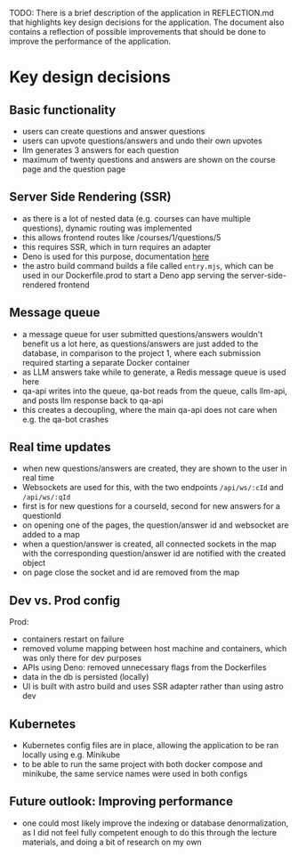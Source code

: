TODO: There is a brief description of the application in REFLECTION.md that highlights key design decisions for the application. The document also contains a reflection of possible improvements that should be done to improve the performance of the application.

# Key design decisions

## Basic functionality

- users can create questions and answer questions
- users can upvote questions/answers and undo their own upvotes
- llm generates 3 answers for each question
- maximum of twenty questions and answers are shown on the course page and the question page

## Server Side Rendering (SSR)

- as there is a lot of nested data (e.g. courses can have multiple questions), dynamic routing was implemented
- this allows frontend routes like /courses/1/questions/5
- this requires SSR, which in turn requires an adapter
- Deno is used for this purpose, documentation [here](https://github.com/denoland/deno-astro-adapter)
- the astro build command builds a file called `entry.mjs`, which can be used in our Dockerfile.prod to start a Deno app serving the server-side-rendered frontend

## Message queue

- a message queue for user submitted questions/answers wouldn't benefit us a lot here, as questions/answers are just added to the database, in comparison to the project 1, where each submission required starting a separate Docker container
- as LLM answers take while to generate, a Redis message queue is used here
- qa-api writes into the queue, qa-bot reads from the queue, calls llm-api, and posts llm response back to qa-api
- this creates a decoupling, where the main qa-api does not care when e.g. the qa-bot crashes

## Real time updates

- when new questions/answers are created, they are shown to the user in real time
- Websockets are used for this, with the two endpoints `/api/ws/:cId` and `/api/ws/:qId`
- first is for new questions for a courseId, second for new answers for a questionId
- on opening one of the pages, the question/answer id and websocket are added to a map
- when a question/answer is created, all connected sockets in the map with the corresponding question/answer id are notified with the created object
- on page close the socket and id are removed from the map

## Dev vs. Prod config

Prod:

- containers restart on failure
- removed volume mapping between host machine and containers, which was only there for dev purposes
- APIs using Deno: removed unnecessary flags from the Dockerfiles
- data in the db is persisted (locally)
- UI is built with astro build and uses SSR adapter rather than using astro dev

## Kubernetes

- Kubernetes config files are in place, allowing the application to be ran locally using e.g. Minikube
- to be able to run the same project with both docker compose and minikube, the same service names were used in both configs

## Future outlook: Improving performance

- one could most likely improve the indexing or database denormalization, as I did not feel fully competent enough to do this through the lecture materials, and doing a bit of research on my own